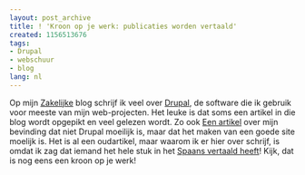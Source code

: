 ```yaml
---
layout: post_archive
title: ! 'Kroon op je werk: publicaties worden vertaald'
created: 1156513676
tags:
- Drupal
- webschuur
- blog
lang: nl
---
```

Op mijn [Zakelijke](http://webschuur.com/blog/8) blog schrijf ik veel over [Drupal](http://drupal.org), de software die ik gebruik voor meeste van mijn web-projecten. Het leuke is dat soms een artikel in die blog wordt opgepikt en veel gelezen wordt. Zo ook [Een artikel](http://www.webschuur.com/node/411) over mijn bevinding dat niet Drupal moeilijk is, maar dat het maken van een goede site moelijk is. Het is al een oudartikel, maar waarom ik er hier over schrijf, is omdat ik zag dat iemand het hele stuk in het [Spaans vertaald heeft](http://usalo.es/164/lego-vs-playmobil-¿es-drupal-es-que-es-duro-o-es-que-construye-sitios-duros/)! Kijk, dat is nog eens een kroon op je werk!
